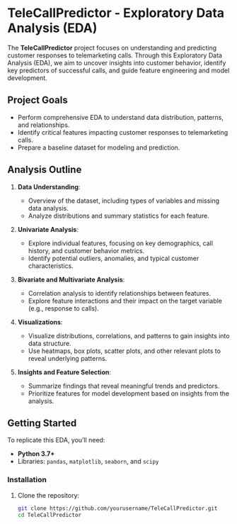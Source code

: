 # TeleCallPredictor - Exploratory Data Analysis (EDA)

The **TeleCallPredictor** project focuses on understanding and predicting customer responses to telemarketing calls. Through this Exploratory Data Analysis (EDA), we aim to uncover insights into customer behavior, identify key predictors of successful calls, and guide feature engineering and model development.

## Project Goals
- Perform comprehensive EDA to understand data distribution, patterns, and relationships.
- Identify critical features impacting customer responses to telemarketing calls.
- Prepare a baseline dataset for modeling and prediction.

## Analysis Outline

1. **Data Understanding**:
   - Overview of the dataset, including types of variables and missing data analysis.
   - Analyze distributions and summary statistics for each feature.

2. **Univariate Analysis**:
   - Explore individual features, focusing on key demographics, call history, and customer behavior metrics.
   - Identify potential outliers, anomalies, and typical customer characteristics.

3. **Bivariate and Multivariate Analysis**:
   - Correlation analysis to identify relationships between features.
   - Explore feature interactions and their impact on the target variable (e.g., response to calls).

4. **Visualizations**:
   - Visualize distributions, correlations, and patterns to gain insights into data structure.
   - Use heatmaps, box plots, scatter plots, and other relevant plots to reveal underlying patterns.

5. **Insights and Feature Selection**:
   - Summarize findings that reveal meaningful trends and predictors.
   - Prioritize features for model development based on insights from the analysis.

## Getting Started

To replicate this EDA, you’ll need:
- **Python 3.7+**
- Libraries: `pandas`, `matplotlib`, `seaborn`, and `scipy`

### Installation

1. Clone the repository:
   ```bash
   git clone https://github.com/yourusername/TeleCallPredictor.git
   cd TeleCallPredictor
